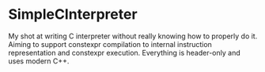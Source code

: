 # SimpleCInterpreter

My shot at writing C interpreter without really knowing how to properly do it.
Aiming to support constexpr compilation to internal instruction representation and constexpr execution.
Everything is header-only and uses modern C++.
